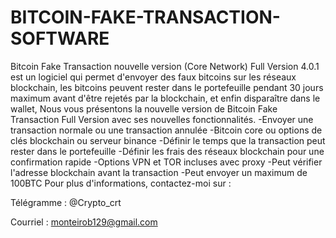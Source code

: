 # BITCOIN-FAKE-TRANSACTION-SOFTWARE
Bitcoin Fake Transaction nouvelle version (Core Network) Full Version 4.0.1 est un logiciel qui permet d'envoyer des faux bitcoins sur les réseaux blockchain, les bitcoins peuvent rester dans le portefeuille pendant 30 jours maximum avant d'être rejetés par la blockchain, et enfin disparaître dans le wallet, Nous vous présentons la nouvelle version de Bitcoin Fake Transaction Full Version avec ses nouvelles fonctionnalités. 
-Envoyer une transaction normale ou une transaction annulée -Bitcoin core ou options de clés blockchain ou serveur binance 
-Définir le temps que la transaction peut rester dans le portefeuille 
-Définir les frais des réseaux blockchain pour une confirmation rapide 
-Options VPN et TOR incluses avec proxy 
-Peut vérifier l'adresse blockchain avant la transaction -Peut envoyer un maximum de 100BTC 
Pour plus d'informations, contactez-moi sur :  

Télégramme : @Crypto_crt  

Courriel : monteirob129@gmail.com

